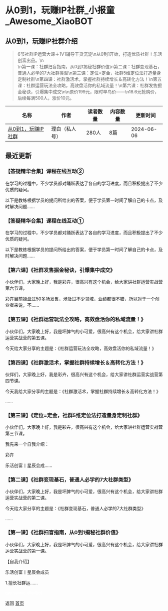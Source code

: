 # 从0到1，玩赚IP社群_小报童_Awesome_XiaoBOT

## 从0到1，玩赚IP社群介绍
> 6节社群IP运营大课＋1V1辅导干货沉淀\n从0到1开始，打造优质社群！乐活创富出品。\n  
\n第一课：社群扫盲指南，从0到1揭秘社群价值\n第二课：社群变现基石，普通人必学的7大社群类型\n第三课：定位=定金，社群5维定位法打造量身定制社群\n第四课：社群激活术，掌握社群持续增长＆高转化方法！\n第五课：社群运营玩法全攻略，高效盘活你的私域流量！\n第六课：社群发售掘金秘诀，引爆集中成交\n\n原价199元，限时早鸟价——\n18.6元抢购价，后续每满500人，涨价10元。  
  


|名称|作者|读者数量|内容数量|更新时间|
|---|---|---|---|---|
|[从0到1，玩赚IP社群](https://xiaobot.net/p/sqyyszy?refer=9c3f1c95-a052-465a-9902-f6d75080262a)|理白（私人号）|280人|8篇|2024-06-06|

## 最近更新
### 【答疑精华合集】课程在线互动②

在学习的过程中，不少学员都对踊跃表达了各自的学习进度，而且积极提出了不少优质的疑问。

以下是教练根据学员的提问所给出的答案，便于学员第一时间了解自己的卡点，及时解决问题......

### 【答疑精华合集】课程在线互动①

在学习的过程中，不少学员都对踊跃表达了各自的学习进度，而且积极提出了不少优质的疑问。

以下是教练根据学员的提问所给出的答案，便于学员第一时间了解自己的卡点，及时解决问题......

### 【第六课】《社群发售掘金秘诀，引爆集中成交》

小伙伴们，大家晚上好，我是彩卉，很高兴有这个机会，给大家讲社群运营实战营第六节课。

彩卉目前操盘过50多场发售，涉及过不少领域，业绩都很不错，所以对于一个创业者来说，不......

### 【第五课】《社群运营玩法全攻略，高效盘活你的私域流量！》

小伙伴们，大家晚上好，我是坏脾气的小可爱，很高兴有这个机会，给大家讲社群运营实战营的第五课。

今天给大家分享的主题是：《社群运营玩法全攻略，高效盘活你的私域流量！》

### 【第四课】《社群激活术，掌握社群持续增长＆高转化方法！》

伙伴们，大家晚上好，我是彩卉，很高兴有这个机会，给大家讲社群运营实战营第四节课。

今天我给大家分享的主题是：《社群激活术，掌握社群持续增长＆高转化方法！》

......

### 【第三课】《定位=定金，社群5维定位法打造量身定制社群》

小伙伴们，大家晚上好，我是彩卉，很高兴有这个机会，给大家讲社群运营实战营第三节课。

我先来一个自我介绍：

彩卉

乐活创富丨星辰会成......

### 【第二课】《社群变现基石，普通人必学的7大社群类型》

小伙伴们，大家晚上好，我是坏脾气的小可爱，很高兴有这个机会，给大家讲社群运营实战营的第二课。

今天给大家分享的主题是：《社群变现基石，普通人必学的7大社群类型》

......

### 【第一课】《社群扫盲指南，从0到1揭秘社群价值》

小伙伴们，大家晚上好，我是坏脾气的小可爱，很高兴有这个机会，给大家讲社群运营实战营的第一课。

【自我介绍】

乐活创富丨星辰会成员

1.擅长社群运......


<a href="https://github.com/Reno9527/awesome-xiaobot" style="color: white; text-decoration: none;">awesome-xiaobot</a>

返回 [首页](../README.md)
